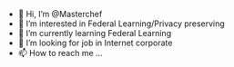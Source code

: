 - 👋 Hi, I’m @Masterchef
- 👀 I’m interested in Federal Learning/Privacy preserving
- 🌱 I’m currently learning Federal Learning
- 💞️ I’m looking for job in Internet corporate
- 📫 How to reach me ...

<!---
cello111/cello111 is a ✨ special ✨ repository because its `README.md` (this file) appears on your GitHub profile.
You can click the Preview link to take a look at your changes.
--->
